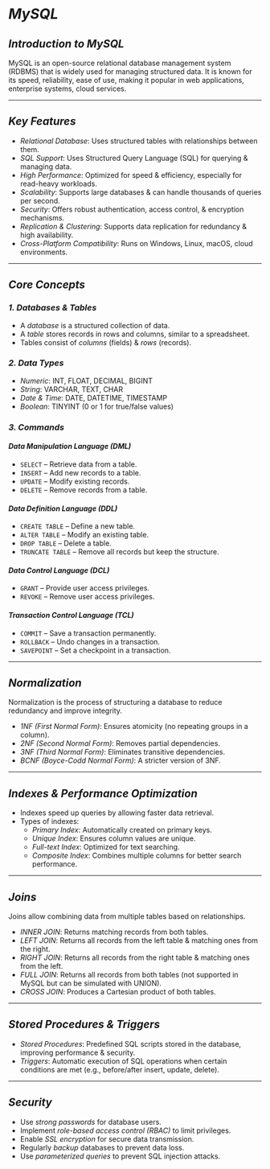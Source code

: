 # *MySQL*

## *Introduction to MySQL*
MySQL is an open-source relational database management system (RDBMS) that is widely used for managing structured data. It is known for its speed, reliability, ease of use, making it popular in web applications, enterprise systems, cloud services.

---

## *Key Features*
- *Relational Database*: Uses structured tables with relationships between them.
- *SQL Support*: Uses Structured Query Language (SQL) for querying & managing data.
- *High Performance*: Optimized for speed & efficiency, especially for read-heavy workloads.
- *Scalability*: Supports large databases & can handle thousands of queries per second.
- *Security*: Offers robust authentication, access control, & encryption mechanisms.
- *Replication & Clustering*: Supports data replication for redundancy & high availability.
- *Cross-Platform Compatibility*: Runs on Windows, Linux, macOS, cloud environments.

---

## *Core Concepts*

### *1. Databases & Tables*
- A *database* is a structured collection of data.
- A *table* stores records in rows and columns, similar to a spreadsheet.
- Tables consist of *columns* (fields) & *rows* (records).

### *2. Data Types*
- *Numeric*: INT, FLOAT, DECIMAL, BIGINT
- *String*: VARCHAR, TEXT, CHAR
- *Date & Time*: DATE, DATETIME, TIMESTAMP
- *Boolean*: TINYINT (0 or 1 for true/false values)

### *3. Commands*
#### *Data Manipulation Language (DML)*
- `SELECT` – Retrieve data from a table.
- `INSERT` – Add new records to a table.
- `UPDATE` – Modify existing records.
- `DELETE` – Remove records from a table.

#### *Data Definition Language (DDL)*
- `CREATE TABLE` – Define a new table.
- `ALTER TABLE` – Modify an existing table.
- `DROP TABLE` – Delete a table.
- `TRUNCATE TABLE` – Remove all records but keep the structure.

#### *Data Control Language (DCL)*
- `GRANT` – Provide user access privileges.
- `REVOKE` – Remove user access privileges.

#### *Transaction Control Language (TCL)*
- `COMMIT` – Save a transaction permanently.
- `ROLLBACK` – Undo changes in a transaction.
- `SAVEPOINT` – Set a checkpoint in a transaction.

---

## *Normalization*
Normalization is the process of structuring a database to reduce redundancy and improve integrity.
- *1NF (First Normal Form)*: Ensures atomicity (no repeating groups in a column).
- *2NF (Second Normal Form)*: Removes partial dependencies.
- *3NF (Third Normal Form)*: Eliminates transitive dependencies.
- *BCNF (Boyce-Codd Normal Form)*: A stricter version of 3NF.

---

## *Indexes & Performance Optimization*
- Indexes speed up queries by allowing faster data retrieval.
- Types of indexes:
  - *Primary Index*: Automatically created on primary keys.
  - *Unique Index*: Ensures column values are unique.
  - *Full-text Index*: Optimized for text searching.
  - *Composite Index*: Combines multiple columns for better search performance.

---

## *Joins*
Joins allow combining data from multiple tables based on relationships.
- *INNER JOIN*: Returns matching records from both tables.
- *LEFT JOIN*: Returns all records from the left table & matching ones from the right.
- *RIGHT JOIN*: Returns all records from the right table & matching ones from the left.
- *FULL JOIN*: Returns all records from both tables (not supported in MySQL but can be simulated with UNION).
- *CROSS JOIN*: Produces a Cartesian product of both tables.

---

## *Stored Procedures & Triggers*
- *Stored Procedures*: Predefined SQL scripts stored in the database, improving performance & security.
- *Triggers*: Automatic execution of SQL operations when certain conditions are met (e.g., before/after insert, update, delete).

---

## *Security*
- Use *strong passwords* for database users.
- Implement *role-based access control (RBAC)* to limit privileges.
- Enable *SSL encryption* for secure data transmission.
- Regularly *backup* databases to prevent data loss.
- Use *parameterized queries* to prevent SQL injection attacks.

